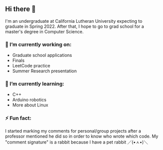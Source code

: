 ## Hi there 👋

I'm an undergraduate at California Lutheran University expecting to graduate in Spring 2022. After that, I hope to go to grad school for a master's degree in Computer Science.

### 🔭 I’m currently working on:
- Graduate school applications
- Finals
- LeetCode practice
- Summer Research presentation

### 🌱 I’m currently learning:
- C++
- Arduino robotics
- More about Linux

### ⚡ Fun fact:

I started marking my comments for personal/group projects after a professor mentioned he did so in order to know who wrote which code. My "comment signature" is a rabbit because I have a pet rabbit ／(•ㅅ•)＼
